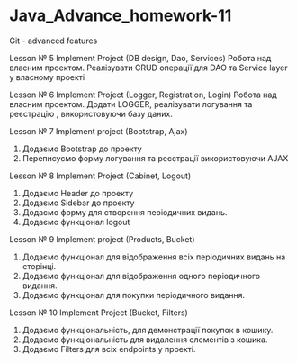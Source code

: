 # Java_Advance_homework-11
Git - advanced features 

Lesson № 5 Implement Project (DB design, Dao, Services) 
Робота над власним проектом. Реалізувати CRUD операції для DAO та Service layer у власному проекті 

Lesson № 6 Implement Project (Logger, Registration, Login)
Робота над власним проектом. Додати LOGGER, реалізувати логування та реєстрацію , використовуючи базу даних. 

Lesson № 7 Implement project (Bootstrap, Ajax) 
1. Додаємо Bootstrap до проекту 
2. Переписуємо форму логування та реєстрації використовуючи AJAX 

Lesson № 8 Implement Project (Cabinet, Logout)
1. Додаємо Header до проекту
2. Додаємо Sidebar до проекту 
3. Додаємо форму для створення періодичних видань.
4. Додаємо функціонал logout 

Lesson № 9 Implement project (Products, Bucket)
1. Додаємо функціонал для відображення всіх періодичних видань на сторінці. 
2. Додаємо функціонал для відображення одного періодичного видання. 
3. Додаємо функціонал для покупки періодичного видання.

Lesson № 10 Implement Project (Bucket, Filters) 
1. Додаємо функціональність, для демонстрації покупок в кошику. 
2. Додаємо функціональність для видалення елементів з кошика. 
3. Додаємо Filters для всіх endpoints у проекті. 
